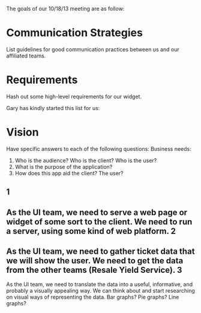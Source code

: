 The goals of our 10/18/13 meeting are as follow:

Communication Strategies
========

List guidelines for good communication practices between us and our affiliated teams.

Requirements
========
Hash out some high-level requirements for our widget.

Gary has kindly started this list for us:

Vision
========

Have specific answers to each of the following questions:
Business needs:
1. Who is the audience? Who is the client? Who is the user?
2. What is the purpose of the application?
3. How does this app aid the client? The user?

1
-------- 
As the UI team, we need to serve a web page or widget of some sort to the client.
We need to run a server, using some kind of web platform. 
2
-------- 
As the UI team, we need to gather ticket data that we will show the user. 
We need to get the data from the other teams (Resale Yield Service). 
3
-------- 
As the UI team, we need to translate the data into a useful, informative, and probably a visually appealing way. 
We can think about and start researching on visual ways of representing the data. Bar graphs? Pie graphs? Line graphs?

